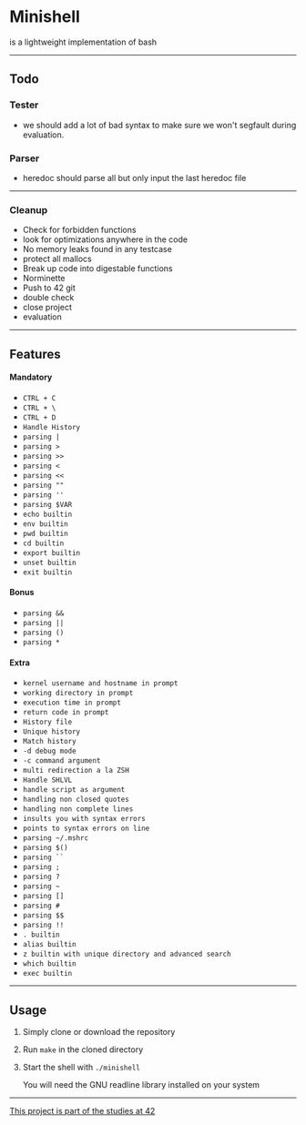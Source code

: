 # Minishell
is a lightweight implementation of bash

---
## Todo
### Tester
- we should add a lot of bad syntax to make sure we won't segfault during evaluation.
### Parser
- heredoc should parse all but only input the last heredoc file

---
### Cleanup
- Check for forbidden functions
- look for optimizations anywhere in the code
- No memory leaks found in any testcase
- protect all mallocs
- Break up code into digestable functions
- Norminette
- Push to 42 git
- double check
- close project
- evaluation

---
## Features
#### Mandatory
- ```CTRL + C```
- ```CTRL + \```
- ```CTRL + D```
- ```Handle History```
- ```parsing |```
- ```parsing >```
- ```parsing >>```
- ```parsing <```
- ```parsing <<```
- ```parsing ""```
- ```parsing ''```
- ```parsing $VAR```
- ```echo builtin```
- ```env builtin```
- ```pwd builtin```
- ```cd builtin```
- ```export builtin```
- ```unset builtin```
- ```exit builtin```
#### Bonus
- ```parsing &&```
- ```parsing ||```
- ```parsing ()```
- ```parsing *```
#### Extra
- ```kernel username and hostname in prompt```
- ```working directory in prompt```
- ```execution time in prompt```
- ```return code in prompt```
- ```History file```
- ```Unique history```
- ```Match history```
- ```-d debug mode```
- ```-c command argument```
- ```multi redirection a la ZSH```
- ```Handle SHLVL```
- ```handle script as argument```
- ```handling non closed quotes```
- ```handling non complete lines```
- ```insults you with syntax errors```
- ```points to syntax errors on line```
- ```parsing ~/.mshrc```
- ```parsing $()```
- ```parsing `` ```
- ```parsing ;```
- ```parsing ?```
- ```parsing ~```
- ```parsing []```
- ```parsing #```
- ```parsing $$```
- ```parsing !!```
- ```. builtin```
- ```alias builtin```
- ```z builtin with unique directory and advanced search```
- ```which builtin```
- ```exec builtin```

---
## Usage
1. Simply clone or download the repository
2. Run `make` in the cloned directory
3. Start the shell with `./minishell`

    You will need the GNU readline library installed on your system

---
[This project is part of the studies at 42](https://42.fr/en/homepage/)

